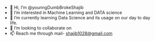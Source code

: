 - 👋 Hi, I’m @younngDumbBrokeShajib
- 👀 I’m interested in Machine Learning and DATA science
- 🌱 I’m currently learning Data Science and its usage on our day to day life.
- 💞️ I’m looking to collaborate on
- 📫 Reach me through mail- shajib1028@gmail.com

<!---
younngDumbBrokeShajib/younngDumbBrokeShajib is a ✨ special ✨ repository because its `README.md` (this file) appears on your GitHub profile.
You can click the Preview link to take a look at your changes.
--->
